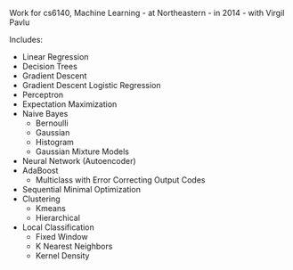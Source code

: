 Work for cs6140, Machine Learning - at Northeastern - in 2014 - with Virgil Pavlu


Includes:

* Linear Regression
* Decision Trees
* Gradient Descent
* Gradient Descent Logistic Regression
* Perceptron
* Expectation Maximization
* Naive Bayes
    * Bernoulli
    * Gaussian
    * Histogram
    * Gaussian Mixture Models
* Neural Network (Autoencoder)
* AdaBoost
    * Multiclass with Error Correcting Output Codes
* Sequential Minimal Optimization
* Clustering
    * Kmeans
    * Hierarchical
* Local Classification
    * Fixed Window
    * K Nearest Neighbors
    * Kernel Density
